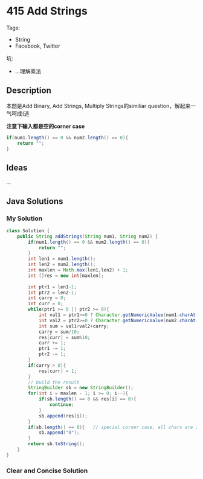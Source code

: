 # 415 Add Strings

Tags:

- String
- Facebook, Twitter

坑:

- ...理解乘法

## Description

本题是Add Binary, Add Strings, Multiply Strings的similiar question，解起来一气呵成(逃

__注意下输入都是空的corner case__

```java
if(num1.length() == 0 && num2.length() == 0){
    return "";
}
```

## Ideas

...

## Java Solutions

### My Solution

```java
class Solution {
    public String addStrings(String num1, String num2) {
        if(num1.length() == 0 && num2.length() == 0){
            return "";
        }
        int len1 = num1.length();
        int len2 = num2.length();
        int maxlen = Math.max(len1,len2) + 1;
        int []res = new int[maxlen];
        
        int ptr1 = len1-1;
        int ptr2 = len2-1;
        int carry = 0;
        int curr = 0;
        while(ptr1 >= 0 || ptr2 >= 0){
            int val1 = ptr1>=0 ? Character.getNumericValue(num1.charAt(ptr1)) : 0;
            int val2 = ptr2>=0 ? Character.getNumericValue(num2.charAt(ptr2)) : 0;
            int sum = val1+val2+carry;
            carry = sum/10;
            res[curr] = sum%10;
            curr += 1;
            ptr1 -= 1;
            ptr2 -= 1;
        }
        if(carry > 0){
            res[curr] = 1;
        }
        // build the result
        StringBuilder sb = new StringBuilder();
        for(int i = maxlen - 1; i >= 0; i--){
            if(sb.length() == 0 && res[i] == 0){
                continue;
            }
            sb.append(res[i]);
        }
        if(sb.length() == 0){   // special corner case, all chars are zero
            sb.append("0");
        }
        return sb.toString();
    }
}
```

### Clear and Concise Solution

```java

```